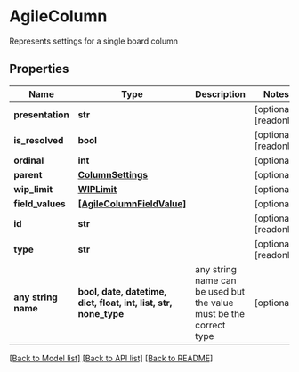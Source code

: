 # AgileColumn

Represents settings for a single board column

## Properties
Name | Type | Description | Notes
------------ | ------------- | ------------- | -------------
**presentation** | **str** |  | [optional] [readonly] 
**is_resolved** | **bool** |  | [optional] [readonly] 
**ordinal** | **int** |  | [optional] 
**parent** | [**ColumnSettings**](ColumnSettings.md) |  | [optional] 
**wip_limit** | [**WIPLimit**](WIPLimit.md) |  | [optional] 
**field_values** | [**[AgileColumnFieldValue]**](AgileColumnFieldValue.md) |  | [optional] 
**id** | **str** |  | [optional] [readonly] 
**type** | **str** |  | [optional] [readonly] 
**any string name** | **bool, date, datetime, dict, float, int, list, str, none_type** | any string name can be used but the value must be the correct type | [optional]

[[Back to Model list]](../README.md#documentation-for-models) [[Back to API list]](../README.md#documentation-for-api-endpoints) [[Back to README]](../README.md)


